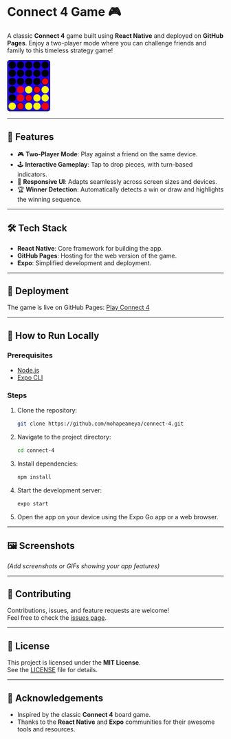 # Connect 4 Game 🎮

A classic **Connect 4** game built using **React Native** and deployed on **GitHub Pages**. Enjoy a two-player mode where you can challenge friends and family to this timeless strategy game!

![Connect 4 Game Demo](./assets/images/favicon.gif)  

---

## 🌟 Features

- 🎮 **Two-Player Mode**: Play against a friend on the same device.  
- 🕹️ **Interactive Gameplay**: Tap to drop pieces, with turn-based indicators.  
- 🎨 **Responsive UI**: Adapts seamlessly across screen sizes and devices.  
- 🏆 **Winner Detection**: Automatically detects a win or draw and highlights the winning sequence.  

---

## 🛠️ Tech Stack

- **React Native**: Core framework for building the app.  
- **GitHub Pages**: Hosting for the web version of the game.  
- **Expo**: Simplified development and deployment.  

---

## 🚀 Deployment

The game is live on GitHub Pages: [Play Connect 4](https://mohapeameya.github.io/connect-4/)  

---

## 🪩 How to Run Locally

### Prerequisites
- [Node.js](https://nodejs.org/)  
- [Expo CLI](https://expo.dev/)  

### Steps
1. Clone the repository:
   ```bash
   git clone https://github.com/mohapeameya/connect-4.git
   ```
2. Navigate to the project directory:
   ```bash
   cd connect-4
   ```
3. Install dependencies:
   ```bash
   npm install
   ```
4. Start the development server:
   ```bash
   expo start
   ```
5. Open the app on your device using the Expo Go app or a web browser.

---

## 🖼️ Screenshots

*(Add screenshots or GIFs showing your app features)*  

---

## 🤝 Contributing

Contributions, issues, and feature requests are welcome!  
Feel free to check the [issues page](https://mohapeameya.github.io/connect-4/issues).  

---

## 📜 License

This project is licensed under the **MIT License**.  
See the [LICENSE](LICENSE) file for details.  

---

## 🙌 Acknowledgements

- Inspired by the classic **Connect 4** board game.  
- Thanks to the **React Native** and **Expo** communities for their awesome tools and resources.  

